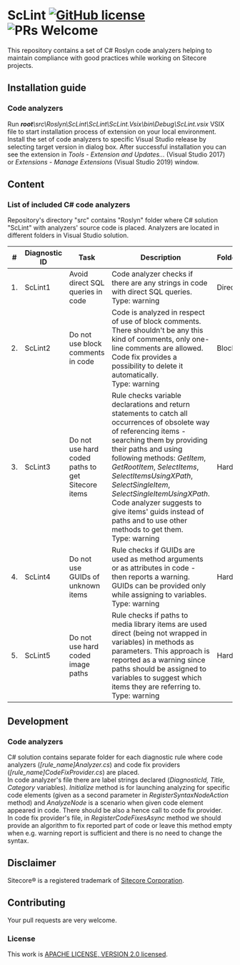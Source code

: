 
# ScLint [![GitHub license](https://img.shields.io/badge/license-apache2-blue.svg)](https://github.com/dawiddworak88/ASP.NET-Core-React-and-SSR/blob/master/LICENSE.md) ![PRs Welcome](https://img.shields.io/badge/PRs-welcome-brightgreen.svg)

This repository contains a set of C# Roslyn code analyzers helping to maintain compliance with good practices while working on Sitecore projects.

## Installation guide

### Code analyzers
Run <em><b>root</b>\src\Roslyn\ScLint\ScLint\ScLint.Vsix\bin\Debug\ScLint.vsix</em> VSIX file to start installation process of extension on your local environment. Install the set of code analyzers to specific Visual Studio release by selecting target version in dialog box. After successful installation you can see the extension in <em>Tools - Extension and Updates...</em> (Visual Studio 2017) or <em>Extensions - Manage Extensions</em> (Visual Studio 2019) window.

## Content

### List of included C# code analyzers
Repository's directory "src" contains "Roslyn" folder where C# solution "ScLint" with analyzers' source code is placed. Analyzers are located in different folders in Visual Studio solution.

| # | Diagnostic ID | Task | Description | Folder name in project |
| --- | --- | --- | --- | --- |
| 1. | ScLint1 | Avoid direct SQL queries in code |  Code analyzer checks if there are any strings in code with direct SQL queries.<br>Type: warning | DirectSqlCalls | 
| 2. | ScLint2 | Do not use block comments in code | Code is analyzed in respect of use of block comments. There shouldn't be any this kind of comments, only one-line comments are allowed. Code fix provides a possibility to delete it automatically.<br>Type: warning | BlockComments |
| 3. | ScLint3 | Do not use hard coded paths to get Sitecore items | Rule checks variable declarations and return statements to catch all occurrences of obsolete way of referencing items - searching them by providing their paths and using following methods: <i>GetItem</i>, <i>GetRootItem</i>, <i>SelectItems</i>, <i>SelectItemsUsingXPath</i>, <i>SelectSingleItem</i>,  <i>SelectSingleItemUsingXPath</i>. Code analyzer suggests to give items' guids instead of paths and to use other methods to get them.<br>Type: warning | HardCodedPaths |
| 4. | ScLint4 | Do not use GUIDs of unknown items | Rule checks if GUIDs are used as method arguments or as attributes in code - then reports a warning. GUIDs can be provided only while assigning to variables.<br>Type: warning | HardCodedGuids |
| 5. | ScLint5 | Do not use hard coded image paths | Rule checks if paths to media library items are used direct (being not wrapped in variables) in methods as parameters. This approach is reported as a warning since paths should be assigned to variables to suggest which items they are referring to.<br>Type: warning |  HardCodedImagePaths |

## Development

### Code analyzers
C# solution contains separate folder for each diagnostic rule where code analyzers (<em>[rule_name]Analyzer.cs</em>) and code fix providers (<em>[rule_name]CodeFixProvider.cs</em>) are placed.<br>In code analyzer's file there are label strings declared (<em>DiagnosticId, Title, Category</em> variables). <em>Initialize</em> method is for launching analyzing for specific code elements (given as a second parameter in <em>RegisterSyntaxNodeAction</em> method) and <em>AnalyzeNode</em> is a scenario when given code element appeared in code. There should be also a hence call to code fix provider.<br>In code fix provider's file, in <em>RegisterCodeFixesAsync</em> method we should provide an algorithm to fix reported part of code or leave this method empty when e.g. warning report is sufficient and there is no need to change the syntax.

## Disclaimer

Sitecore® is a registered trademark of [Sitecore Corporation](https://www.sitecore.com/).

## Contributing

Your pull requests are very welcome.

### License

This work is [APACHE LICENSE, VERSION 2.0 licensed](./LICENSE).
